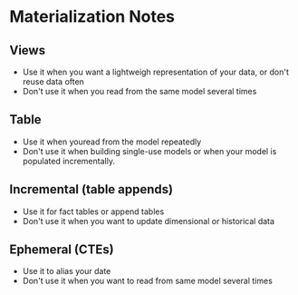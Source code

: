 # Materialization Notes
## Views
* Use it when you want a lightweigh representation of your data, or don't reuse data often
* Don't use it when you read from the same model several times
## Table
* Use it when youread from the model repeatedly
* Don't use it when building single-use models or when your model is populated incrementally.
## Incremental (table appends)
* Use it for fact tables or append tables
* Don't use it when you want to update dimensional or historical data
## Ephemeral (CTEs)
* Use it to alias your date
* Don't use it when you want to read from same model several times